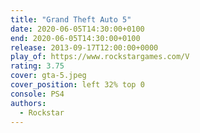 ```yaml
---
title: "Grand Theft Auto 5"
date: 2020-06-05T14:30:00+0100
end: 2020-06-05T14:30:00+0100
release: 2013-09-17T12:00:00+0000
play_of: https://www.rockstargames.com/V
rating: 3.75
cover: gta-5.jpeg
cover_position: left 32% top 0
console: PS4
authors:
  - Rockstar
---
```

